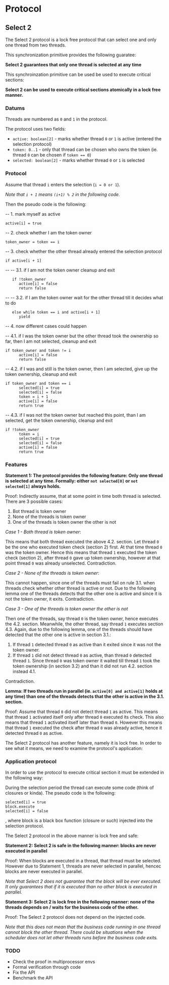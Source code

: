 Protocol
===============================================================================


Select 2
-------------------------------------------------------------------------------

The Select 2 protocol is a lock free protocol that can select one and only one thread from two threads.

This synchronization primitive provides the following guaratee:

**Select 2 guarantees that only one thread is selected at any time**

This synchroinzation primitive can be used be used to execute critical sections:

**Select 2 can be used to execute critical sections atomically in a lock free manner.**

### Datums ###

Threads are numbered as `0` and `1` in the protocol.

The protocol uses two fields:

* `active: boolean[2]` - marks whether thread `0` or `1` is active (entered the selection protocol)
* `token: 0..1` - only that thread can be chosen who owns the token (ie. thread `0` can be chosen if `token == 0`)
* `selected: boolean[2]` - marks whether thread `0` or `1` is selected

### Protocol ###

Assume that thread `i` enters the selection (`i = 0 or 1`). 

_Note that `i + 1` means `(i+1) % 2` in the following code._

Then the pseudo code is the following:

-- 1. mark myself as active

    active[i] = true

-- 2. check whether I am the token owner

    token_owner = token == i

-- 3. check whether the other thread already entered the selection protocol

    if active[i + 1]

-- -- 3.1. if I am not the token owner cleanup and exit

       if !token_owner
          active[i] = false
          return false

-- -- 3.2. if I am the token owner wait for the other thread till it decides what to do 
       
       else while token == i and active[i + 1]
          yield

-- 4. now different cases could happen

-- 4.1. if I was the token owner but the other thread took the ownership so far, then I am not selected, cleanup and exit

    if token_owner and token != i
          active[i] = false
          return false

-- 4.2. if I was and still is the token owner, then I am selected, give up the token ownership, cleanup and exit

    if token_owner and token == i
          selected[i] = true
          selected[i] = false
          token = i + 1
          active[i] = false
          return true

-- 4.3. if I was not the token owner but reached this point, than I am selected, get the token ownership, cleanup and exit

    if !token_owner
          token = i
          selected[i] = true
          selected[i] = false
          active[i] = false
          return true

### Features ###

**Statement 1: The protocol provides the following feature: Only one thread is selected at any time. Formally: either `not selected[0]` or `not selected[1]` always holds.**
	
Proof: Indirectly assume, that at some point in time both thread is selected. There are 3 possible cases:

1. Bot thread is token owner
1. None of the threads is token owner
1. One of the threads is token owner the other is not

_Case 1 - Both thread is token owner_:

This means that both thread executed the above 4.2. section. Let thread `0` be the one who executed token check (section 2) first. At that time thread `0` was the token owner. Hence this means that thread `1` executed the token check (section 2), after thread `0` gave up token ownership, however at that point thread `0` was already unselected. Contradiction.

_Case 2 - None of the threads is token owner_:  

This cannot happen, since one of the threads must fail on rule 3.1. when threads check whether other thread is active or not. Due to the following lemma one of the threads detects that the other one is active and since it is not the token owner, it exits. Contradiction.

_Case 3 - One of the threads is token owner the other is not_

Then one of the threads, say thread `0` is the token owner, hence executes the 4.2. section. Meanwhile, the other thread, say thread `1` executes section 4.3.
Again, due to the following lemma, one of the threads should have detected that the other one is active in section 3.1.:

1. If thread `1` detected thread `0` as active than it exited since it was not the token owner.
1. If thread `1` did not detect thread `0` as active, than thread `0` detected thread `1`. Since thread `0` was token owner it waited till thread `1` took the token ownership (in section 3.2) and than it did not run 4.2. section instead 4.1. 

Contradiction.

**Lemma: If two threads run in parallel (ie. `active[0] and active[1]` holds at any time) than one of the threads detects that the other is active in the 3.1. section.**

Proof: Assume that thread `0` did not detect thread `1` as active. This means that thread `1` activated itself only after thread `0` executed its check. This also means that thread `1` activated itself later than thread `0`. However this means that thread `1` executed the check after thread `0` was already active, hence it detected thread `0` as active.

The Select 2 protocol has another feature, namely it is lock free. In order to see what it means, we need to examine the protocol's application:

### Application protocol ###

In order to use the protocol to execute critical section it must be extended in the following way:

During the selection period the thread can execute some code (think of closures or kinda). The pseudo code is the following:

    selected[i] = true
    block.execute
    selected[i] = false

, where block is a black box function (closure or such) injected into the selection protocol.

The Select 2 protocol in the above manner is lock free and safe:

**Statement 2: Select 2 is safe in the following manner: blocks are never executed in parallel**

Proof: When blocks are executed in a thread, that thread must be selected. However due to Statement 1, threads are never selected in parallel, hencec blocks are never executed in parallel.

_Note that Select 2 does not guarantee that the block will be ever executed. It only guarantees that if it is executed than no other block is executed in parallel._

**Statement 3: Select 2 is lock free in the following manner: none of the threads depends on / waits for the business code of the other.**

Proof: The Select 2 protocol does not depend on the injected code.

_Note that this does not mean that the business code running in one thread cannot block the other thread. There could be situations when the scheduler does not let other threads runs before the business code exits._

### TODO ###

* Check the proof in multiprocessor envs
* Formal verification through code
* Fix the API
* Benchmark the API